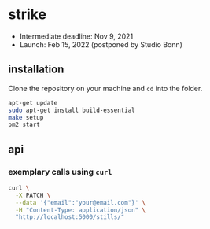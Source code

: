 # strike

- Intermediate deadline: Nov 9, 2021
- Launch: Feb 15, 2022 (postponed by Studio Bonn)

## installation

Clone the repository on your machine and `cd` into the folder.

```bash
apt-get update
sudo apt-get install build-essential
make setup
pm2 start
```

## api

### exemplary calls using `curl`

```bash
curl \
  -X PATCH \
  --data '{"email":"your@email.com"}' \
  -H "Content-Type: application/json" \
  "http://localhost:5000/stills/"
```
